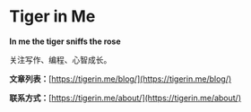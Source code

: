 # Tiger in Me

**In me the tiger sniffs the rose**

关注写作、编程、心智成长。

**文章列表：**[https://tigerin.me/blog/](https://tigerin.me/blog/)

**联系方式：**[https://tigerin.me/about/](https://tigerin.me/about/)